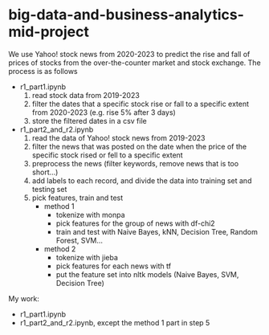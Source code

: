 # big-data-and-business-analytics-mid-project

We use Yahoo! stock news from 2020-2023 to predict the rise and fall of prices of stocks from the over-the-counter market and stock exchange. The process is as follows
- r1_part1.ipynb
  1. read stock data from 2019-2023
  2. filter the dates that a specific stock rise or fall to a specific extent from 2020-2023 (e.g. rise 5% after 3 days)
  3. store the filtered dates in a csv file
- r1_part2_and_r2.ipynb
  1. read the data of Yahoo! stock news from 2019-2023
  2. filter the news that was posted on the date when the price of the specific stock rised or fell to a specific extent
  3. preprocess the news (filter keywords, remove news that is too short...)
  4. add labels to each record, and divide the data into training set and testing set
  5. pick features, train and test
      - method 1
        - tokenize with monpa
        - pick features for the group of news with df-chi2
        - train and test with Naive Bayes, kNN, Decision Tree, Random Forest, SVM...
      - method 2
        - tokenize with jieba
        - pick features for each news with tf
        - put the feature set into nltk models (Naive Bayes, SVM, Decision Tree)


My work:
- r1_part1.ipynb
- r1_part2_and_r2.ipynb, except the method 1 part in step 5
